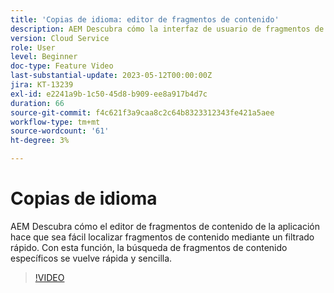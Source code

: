 ```yaml
---
title: 'Copias de idioma: editor de fragmentos de contenido'
description: AEM Descubra cómo la interfaz de usuario de fragmentos de contenido hace que sea más fácil localizar fragmentos de contenido mediante un filtrado rápido. Con esta función, la búsqueda de fragmentos de contenido específicos se vuelve rápida y sencilla.
version: Cloud Service
role: User
level: Beginner
doc-type: Feature Video
last-substantial-update: 2023-05-12T00:00:00Z
jira: KT-13239
exl-id: e2241a9b-1c50-45d8-b909-ee8a917b4d7c
duration: 66
source-git-commit: f4c621f3a9caa8c2c64b8323312343fe421a5aee
workflow-type: tm+mt
source-wordcount: '61'
ht-degree: 3%

---
```


# Copias de idioma

AEM Descubra cómo el editor de fragmentos de contenido de la aplicación hace que sea fácil localizar fragmentos de contenido mediante un filtrado rápido. Con esta función, la búsqueda de fragmentos de contenido específicos se vuelve rápida y sencilla.

>[!VIDEO](https://video.tv.adobe.com/v/3419311/?learn=on)
